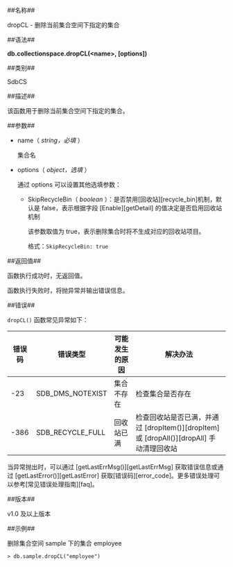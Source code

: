 ##名称##

dropCL - 删除当前集合空间下指定的集合

##语法##

**db.collectionspace.dropCL(\<name\>, [options])**

##类别##

SdbCS

##描述##

该函数用于删除当前集合空间下指定的集合。

##参数##

* name（ *string，必填* ）

    集合名

* options（ *object，选填* ）

    通过 options 可以设置其他选填参数：

    - SkipRecycleBin（ *boolean* ）：是否禁用[回收站][recycle_bin]机制，默认是 false，表示根据字段 [Enable][getDetail] 的值决定是否启用回收站机制

        该参数取值为 true，表示删除集合时将不生成对应的回收站项目。

        格式：`SkipRecycleBin: true`

##返回值##

函数执行成功时，无返回值。

函数执行失败时，将抛异常并输出错误信息。

##错误##

`dropCL()` 函数常见异常如下：

| 错误码 | 错误类型 | 可能发生的原因 | 解决办法 |
| ------ | ------ | --- | ------ |
| -23 | SDB_DMS_NOTEXIST | 集合不存在| 检查集合是否存在|
| -386 | SDB_RECYCLE_FULL |  回收站已满 | 检查回收站是否已满，并通过 [dropItem()][dropItem] 或 [dropAll()][dropAll] 手动清理回收站  |

当异常抛出时，可以通过 [getLastErrMsg()][getLastErrMsg] 获取错误信息或通过 [getLastError()][getLastError] 获取[错误码][error_code]。更多错误处理可以参考[常见错误处理指南][faq]。

##版本##

v1.0 及以上版本

##示例##

删除集合空间 sample 下的集合 employee

```lang-javascript
> db.sample.dropCL("employee")
```

[^_^]:
    本文使用的所有引用及链接
[getLastErrMsg]:manual/Manual/Sequoiadb_Command/Global/getLastErrMsg.md
[getLastError]:manual/Manual/Sequoiadb_Command/Global/getLastError.md
[faq]:manual/FAQ/faq_sdb.md
[error_code]:manual/Manual/Sequoiadb_error_code.md
[recycle_bin]:manual/Distributed_Engine/Maintainance/recycle_bin.md
[dropItem]:manual/Manual/Sequoiadb_Command/SdbRecycleBin/dropItem.md
[dropAll]:manual/Manual/Sequoiadb_Command/SdbRecycleBin/dropAll.md
[getDetail]:manual/Manual/Sequoiadb_Command/SdbRecycleBin/getDetail.md